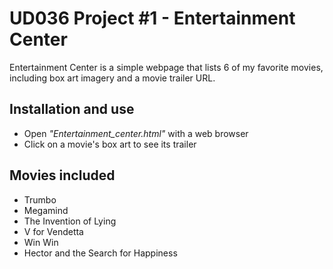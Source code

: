 # UD036 Project #1 - Entertainment Center
Entertainment Center is a simple webpage that lists 6 of my favorite movies, including box art imagery and a movie trailer URL.

## Installation and use
- Open _"Entertainment_center.html"_ with a web browser
- Click on a movie's box art to see its trailer

## Movies included
- Trumbo
- Megamind
- The Invention of Lying
- V for Vendetta
- Win Win
- Hector and the Search for Happiness
